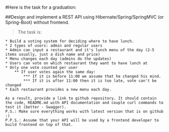#Here is the task for a graduation: 

##Design and implement a REST API using Hibernate/Spring/SpringMVC (or Spring-Boot) without frontend.

>The task is:
> 
    * Build a voting system for deciding where to have lunch.
    * 2 types of users: admin and regular users
    * Admin can input a restaurant and it's lunch menu of the day (2-5 items usually, just a dish name and price)
    * Menu changes each day (admins do the updates)
    * Users can vote on which restaurant they want to have lunch at
    * Only one vote counted per user
        ** If user votes again the same day:
            *** If it is before 11:00 we assume that he changed his mind.
            *** If it is after 11:00 then it is too late, vote can't be changed
    * Each restaurant provides a new menu each day.

    As a result, provide a link to github repository. It should contain the code, README.md with API documentation and couple curl commands to test it (better - Swagger).
    P.S.: Make sure everything works with latest version that is on github :)
    P.P.S.: Assume that your API will be used by a frontend developer to build frontend on top of that.
    

